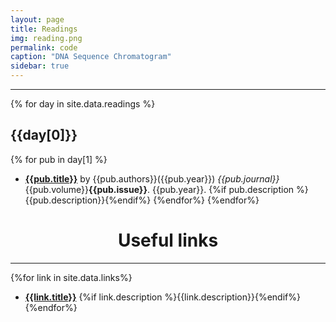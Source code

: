 ```yaml
---
layout: page
title: Readings
img: reading.png 
permalink: code
caption: "DNA Sequence Chromatogram"
sidebar: true
---
```


---

{% for day in site.data.readings %}
## {{day[0]}}
{% for pub in day[1] %}
* [**{{pub.title}}**]({{site.baseurl}}/assets/pdfs/{{pub.link}}) by {{pub.authors}}({{pub.year}}) *{{pub.journal}}* {{pub.volume}}**{{pub.issue}}**. {{pub.year}}. {%if pub.description %}{{pub.description}}{%endif%}
{%endfor%}
{%endfor%}

<center>
<h1> Useful links</h1>
</center>

---

{%for link in site.data.links%}
* [**{{link.title}}**]({{link.address}}) {%if link.description %}{{link.description}}{%endif%}
{%endfor%}

